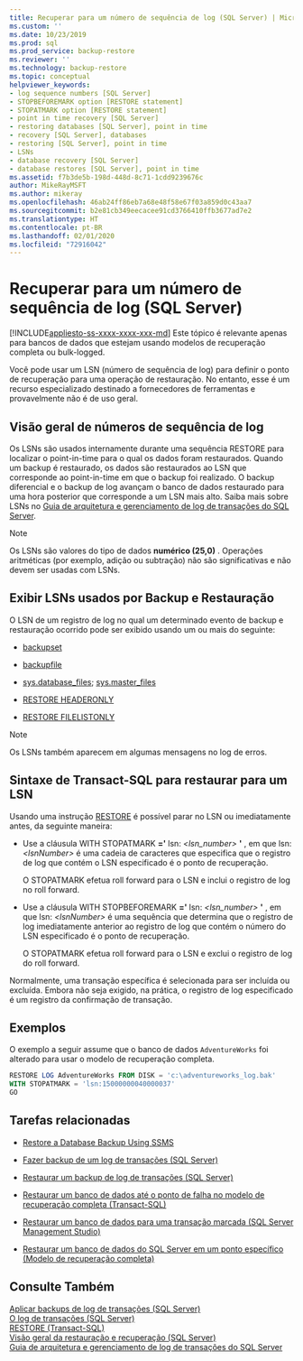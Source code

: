 ```yaml
---
title: Recuperar para um número de sequência de log (SQL Server) | Microsoft Docs
ms.custom: ''
ms.date: 10/23/2019
ms.prod: sql
ms.prod_service: backup-restore
ms.reviewer: ''
ms.technology: backup-restore
ms.topic: conceptual
helpviewer_keywords:
- log sequence numbers [SQL Server]
- STOPBEFOREMARK option [RESTORE statement]
- STOPATMARK option [RESTORE statement]
- point in time recovery [SQL Server]
- restoring databases [SQL Server], point in time
- recovery [SQL Server], databases
- restoring [SQL Server], point in time
- LSNs
- database recovery [SQL Server]
- database restores [SQL Server], point in time
ms.assetid: f7b3de5b-198d-448d-8c71-1cdd9239676c
author: MikeRayMSFT
ms.author: mikeray
ms.openlocfilehash: 46ab24ff86eb7a68e48f58e67f03a859d0c43aa7
ms.sourcegitcommit: b2e81cb349eecacee91cd3766410ffb3677ad7e2
ms.translationtype: HT
ms.contentlocale: pt-BR
ms.lasthandoff: 02/01/2020
ms.locfileid: "72916042"
---
```

# <a name="recover-to-a-log-sequence-number-sql-server"></a>Recuperar para um número de sequência de log (SQL Server)
[!INCLUDE[appliesto-ss-xxxx-xxxx-xxx-md](../../includes/appliesto-ss-xxxx-xxxx-xxx-md.md)]
  Este tópico é relevante apenas para bancos de dados que estejam usando modelos de recuperação completa ou bulk-logged.  
  
 Você pode usar um LSN (número de sequência de log) para definir o ponto de recuperação para uma operação de restauração. No entanto, esse é um recurso especializado destinado a fornecedores de ferramentas e provavelmente não é de uso geral.  
  
##  <a name="LSNs"></a> Visão geral de números de sequência de log  
 Os LSNs são usados internamente durante uma sequência RESTORE para localizar o point-in-time para o qual os dados foram restaurados. Quando um backup é restaurado, os dados são restaurados ao LSN que corresponde ao point-in-time em que o backup foi realizado. O backup diferencial e o backup de log avançam o banco de dados restaurado para uma hora posterior que corresponde a um LSN mais alto. Saiba mais sobre LSNs no [Guia de arquitetura e gerenciamento de log de transações do SQL Server](../../relational-databases/sql-server-transaction-log-architecture-and-management-guide.md#Logical_Arch).  
  
> [!NOTE]  
> Os LSNs são valores do tipo de dados **numérico (25,0)** . Operações aritméticas (por exemplo, adição ou subtração) não são significativas e não devem ser usadas com LSNs.  
 
## <a name="viewing-lsns-used-by-backup-and-restore"></a>Exibir LSNs usados por Backup e Restauração  
 O LSN de um registro de log no qual um determinado evento de backup e restauração ocorrido pode ser exibido usando um ou mais do seguinte:  
  
-   [backupset](../../relational-databases/system-tables/backupset-transact-sql.md)  
  
-   [backupfile](../../relational-databases/system-tables/backupfile-transact-sql.md)  
  
-   [sys.database_files](../../relational-databases/system-catalog-views/sys-database-files-transact-sql.md); [sys.master_files](../../relational-databases/system-catalog-views/sys-master-files-transact-sql.md)  
  
-   [RESTORE HEADERONLY](../../t-sql/statements/restore-statements-headeronly-transact-sql.md)  
  
-   [RESTORE FILELISTONLY](../../t-sql/statements/restore-statements-filelistonly-transact-sql.md)  
  
> [!NOTE]  
>  Os LSNs também aparecem em algumas mensagens no log de erros.  
  
## <a name="transact-sql-syntax-for-restoring-to-an-lsn"></a>Sintaxe de Transact-SQL para restaurar para um LSN  
 Usando uma instrução [RESTORE](../../t-sql/statements/restore-statements-transact-sql.md) é possível parar no LSN ou imediatamente antes, da seguinte maneira:  
  
-   Use a cláusula WITH STOPATMARK **='** lsn: _<lsn_number>_ **'** , em que lsn: *\<lsnNumber>* é uma cadeia de caracteres que especifica que o registro de log que contém o LSN especificado é o ponto de recuperação.  
  
     O STOPATMARK efetua roll forward para o LSN e inclui o registro de log no roll forward.  
  
-   Use a cláusula WITH STOPBEFOREMARK **='** lsn: _<lsn_number>_ **'** , em que lsn: *\<lsnNumber>* é uma sequência que determina que o registro de log imediatamente anterior ao registro de log que contém o número do LSN especificado é o ponto de recuperação.  
  
     O STOPATMARK efetua roll forward para o LSN e exclui o registro de log do roll forward.  
  
 Normalmente, uma transação específica é selecionada para ser incluída ou excluída. Embora não seja exigido, na prática, o registro de log especificado é um registro da confirmação de transação.  
  
## <a name="examples"></a>Exemplos  
 O exemplo a seguir assume que o banco de dados `AdventureWorks` foi alterado para usar o modelo de recuperação completa.  
  
```sql  
RESTORE LOG AdventureWorks FROM DISK = 'c:\adventureworks_log.bak'   
WITH STOPATMARK = 'lsn:15000000040000037'  
GO  
```  
  
##  <a name="RelatedTasks"></a> Tarefas relacionadas  
  
-   [Restore a Database Backup Using SSMS](../../relational-databases/backup-restore/restore-a-database-backup-using-ssms.md)  
  
-   [Fazer backup de um log de transações &#40;SQL Server&#41;](../../relational-databases/backup-restore/back-up-a-transaction-log-sql-server.md)  
  
-   [Restaurar um backup de log de transações &#40;SQL Server&#41;](../../relational-databases/backup-restore/restore-a-transaction-log-backup-sql-server.md)  
  
-   [Restaurar um banco de dados até o ponto de falha no modelo de recuperação completa &#40;Transact-SQL&#41;](../../relational-databases/backup-restore/restore-database-to-point-of-failure-full-recovery.md)  
  
-   [Restaurar um banco de dados para uma transação marcada &#40;SQL Server Management Studio&#41;](../../relational-databases/backup-restore/restore-a-database-to-a-marked-transaction-sql-server-management-studio.md)  
  
-   [Restaurar um banco de dados do SQL Server em um ponto específico &#40;Modelo de recuperação completa&#41;](../../relational-databases/backup-restore/restore-a-sql-server-database-to-a-point-in-time-full-recovery-model.md)  
  
## <a name="see-also"></a>Consulte Também  
 [Aplicar backups de log de transações &#40;SQL Server&#41;](../../relational-databases/backup-restore/apply-transaction-log-backups-sql-server.md)   
 [O log de transações &#40;SQL Server&#41;](../../relational-databases/logs/the-transaction-log-sql-server.md)     
 [RESTORE &#40;Transact-SQL&#41;](../../t-sql/statements/restore-statements-transact-sql.md)     
 [Visão geral da restauração e recuperação (SQL Server)](../../relational-databases/backup-restore/restore-and-recovery-overview-sql-server.md#TlogAndRecovery)       
 [Guia de arquitetura e gerenciamento de log de transações do SQL Server](../../relational-databases/sql-server-transaction-log-architecture-and-management-guide.md)      
  
